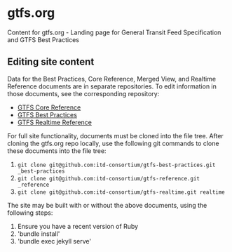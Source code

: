 # gtfs.org
Content for gtfs.org - Landing page for General Transit Feed Specification and GTFS Best Practices

## Editing site content
Data for the Best Practices, Core Reference, Merged View, and Realtime Reference documents are in separate repositories. To edit information in those documents, see the corresponding repository:

* [GTFS Core Reference](https://github.com/itd-consortium/gtfs-reference)
* [GTFS Best Practices](https://github.com/itd-consortium/gtfs-best-practices)
* [GTFS Realtime Reference](https://github.com/itd-consortium/gtfs-realtime)

For full site functionality, documents must be cloned into the file tree. After cloning the gtfs.org repo locally, use the following git commands to clone these documents into the file tree:

1. `git clone git@github.com:itd-consortium/gtfs-best-practices.git _best-practices`
2. `git clone git@github.com:itd-consortium/gtfs-reference.git _reference`
3. `git clone git@github.com:itd-consortium/gtfs-realtime.git realtime`

The site may be built with or without the above documents, using the following steps:

1. Ensure you have a recent version of Ruby
2. 'bundle install'
3. 'bundle exec jekyll serve'